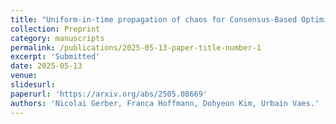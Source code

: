 ```yaml
---
title: "Uniform-in-time propagation of chaos for Consensus-Based Optimization"
collection: Preprint
category: manuscripts
permalink: /publications/2025-05-13-paper-title-number-1
excerpt: 'Submitted'
date: 2025-05-13
venue: 
slidesurl: 
paperurl: 'https://arxiv.org/abs/2505.08669'
authors: 'Nicolai Gerber, Franca Hoffmann, Dohyeon Kim, Urbain Vaes.'
---
```


